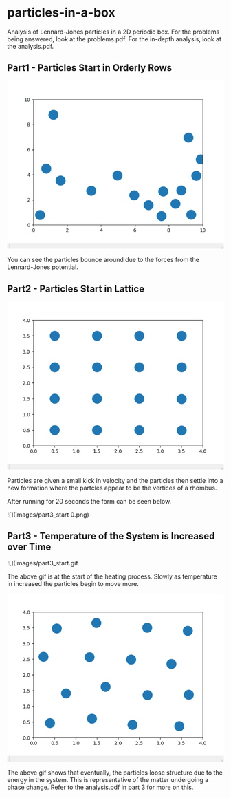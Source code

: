 # particles-in-a-box
Analysis of Lennard-Jones particles in a 2D periodic box. For the problems being answered, look at the problems.pdf. For the in-depth analysis, look at the analysis.pdf.

## Part1 - Particles Start in Orderly Rows
![](images/part1.gif)

You can see the particles bounce around due to the forces from the Lennard-Jones potential.

## Part2 - Particles Start in Lattice
![](images/part2.gif)

Particles are given a small kick in velocity and the particles then settle into a new formation where the partcles appear to be the vertices of a rhombus. 

After running for 20 seconds the form can be seen below.

![](images/part3_start 0.png)

## Part3 - Temperature of the System is Increased over Time
![](images/part3_start.gif

The above gif is at the start of the heating process. Slowly as temperature in increased the particles begin to move more.

![](images/part3_transition.gif)

The above gif shows that eventually, the particles loose structure due to the energy in the system. This is representative of the matter undergoing a phase change. Refer to the analysis.pdf in part 3 for more on this.


